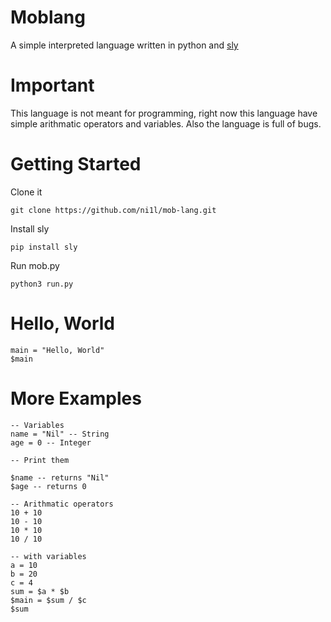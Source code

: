 # Moblang
A simple interpreted language written in python and [sly](https://sly.readthedocs.io/en/latest/sly.html)

# Important 
This language is not meant for programming, right now this language have simple arithmatic operators and variables. Also the language is full of bugs.

# Getting Started

Clone it 
```git
git clone https://github.com/ni1l/mob-lang.git
```

Install sly
```shell
pip install sly
```

Run mob.py
```shell
python3 run.py 
```

# Hello, World

```
main = "Hello, World"
$main
```

# More Examples
```
-- Variables
name = "Nil" -- String
age = 0 -- Integer

-- Print them 

$name -- returns "Nil" 
$age -- returns 0 

-- Arithmatic operators
10 + 10 
10 - 10 
10 * 10 
10 / 10 

-- with variables
a = 10
b = 20
c = 4
sum = $a * $b
$main = $sum / $c
$sum
```

